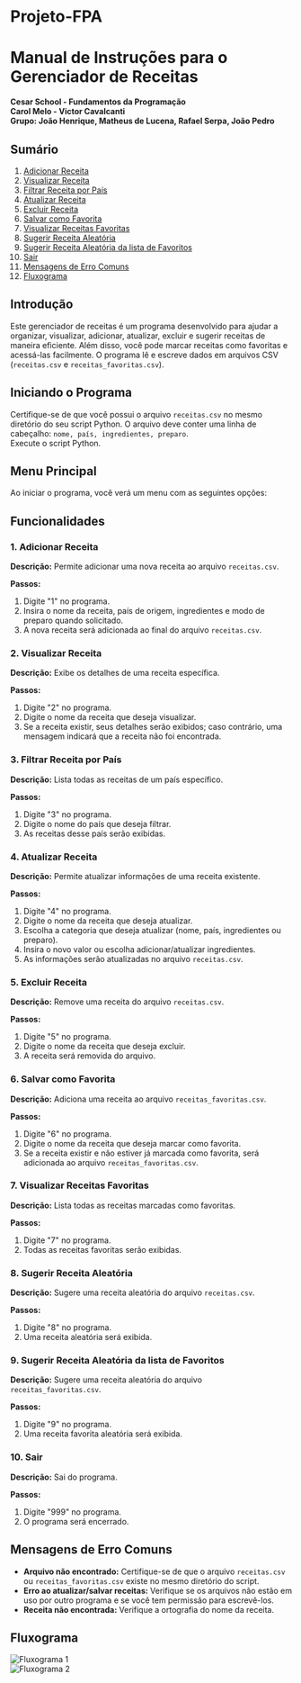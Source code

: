 # Projeto-FPA

# Manual de Instruções para o Gerenciador de Receitas

**Cesar School - Fundamentos da Programação**  
**Carol Melo - Victor Cavalcanti**  
**Grupo: João Henrique, Matheus de Lucena, Rafael Serpa, João Pedro**

## Sumário
1. [Adicionar Receita](#1-adicionar-receita)
2. [Visualizar Receita](#2-visualizar-receita)
3. [Filtrar Receita por País](#3-filtrar-receita-por-país)
4. [Atualizar Receita](#4-atualizar-receita)
5. [Excluir Receita](#5-excluir-receita)
6. [Salvar como Favorita](#6-salvar-como-favorita)
7. [Visualizar Receitas Favoritas](#7-visualizar-receitas-favoritas)
8. [Sugerir Receita Aleatória](#8-sugerir-receita-aleatória)
9. [Sugerir Receita Aleatória da lista de Favoritos](#9-sugerir-receita-aleatória-da-lista-de-favoritos)
10. [Sair](#10-sair)
11. [Mensagens de Erro Comuns](#mensagens-de-erro-comuns)
12. [Fluxograma](#fluxograma)

## Introdução
Este gerenciador de receitas é um programa desenvolvido para ajudar a organizar, visualizar, adicionar, atualizar, excluir e sugerir receitas de maneira eficiente. Além disso, você pode marcar receitas como favoritas e acessá-las facilmente. O programa lê e escreve dados em arquivos CSV (`receitas.csv` e `receitas_favoritas.csv`).

## Iniciando o Programa
Certifique-se de que você possui o arquivo `receitas.csv` no mesmo diretório do seu script Python. O arquivo deve conter uma linha de cabeçalho: `nome, país, ingredientes, preparo`.  
Execute o script Python.

## Menu Principal
Ao iniciar o programa, você verá um menu com as seguintes opções:

## Funcionalidades

### 1. Adicionar Receita
**Descrição:** Permite adicionar uma nova receita ao arquivo `receitas.csv`.

**Passos:**
1. Digite "1" no programa.
2. Insira o nome da receita, país de origem, ingredientes e modo de preparo quando solicitado.
3. A nova receita será adicionada ao final do arquivo `receitas.csv`.

### 2. Visualizar Receita
**Descrição:** Exibe os detalhes de uma receita específica.

**Passos:**
1. Digite "2" no programa.
2. Digite o nome da receita que deseja visualizar.
3. Se a receita existir, seus detalhes serão exibidos; caso contrário, uma mensagem indicará que a receita não foi encontrada.

### 3. Filtrar Receita por País
**Descrição:** Lista todas as receitas de um país específico.

**Passos:**
1. Digite "3" no programa.
2. Digite o nome do país que deseja filtrar.
3. As receitas desse país serão exibidas.

### 4. Atualizar Receita
**Descrição:** Permite atualizar informações de uma receita existente.

**Passos:**
1. Digite "4" no programa.
2. Digite o nome da receita que deseja atualizar.
3. Escolha a categoria que deseja atualizar (nome, país, ingredientes ou preparo).
4. Insira o novo valor ou escolha adicionar/atualizar ingredientes.
5. As informações serão atualizadas no arquivo `receitas.csv`.

### 5. Excluir Receita
**Descrição:** Remove uma receita do arquivo `receitas.csv`.

**Passos:**
1. Digite "5" no programa.
2. Digite o nome da receita que deseja excluir.
3. A receita será removida do arquivo.

### 6. Salvar como Favorita
**Descrição:** Adiciona uma receita ao arquivo `receitas_favoritas.csv`.

**Passos:**
1. Digite "6" no programa.
2. Digite o nome da receita que deseja marcar como favorita.
3. Se a receita existir e não estiver já marcada como favorita, será adicionada ao arquivo `receitas_favoritas.csv`.

### 7. Visualizar Receitas Favoritas
**Descrição:** Lista todas as receitas marcadas como favoritas.

**Passos:**
1. Digite "7" no programa.
2. Todas as receitas favoritas serão exibidas.

### 8. Sugerir Receita Aleatória
**Descrição:** Sugere uma receita aleatória do arquivo `receitas.csv`.

**Passos:**
1. Digite "8" no programa.
2. Uma receita aleatória será exibida.

### 9. Sugerir Receita Aleatória da lista de Favoritos
**Descrição:** Sugere uma receita aleatória do arquivo `receitas_favoritas.csv`.

**Passos:**
1. Digite "9" no programa.
2. Uma receita favorita aleatória será exibida.

### 10. Sair
**Descrição:** Sai do programa.

**Passos:**
1. Digite "999" no programa.
2. O programa será encerrado.

## Mensagens de Erro Comuns
- **Arquivo não encontrado:** Certifique-se de que o arquivo `receitas.csv` ou `receitas_favoritas.csv` existe no mesmo diretório do script.
- **Erro ao atualizar/salvar receitas:** Verifique se os arquivos não estão em uso por outro programa e se você tem permissão para escrevê-los.
- **Receita não encontrada:** Verifique a ortografia do nome da receita.

## Fluxograma
![Fluxograma 1](caminho/para/fluxograma1.png)  
![Fluxograma 2](caminho/para/fluxograma2.png)
